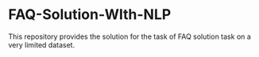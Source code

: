 # FAQ-Solution-WIth-NLP
This repository provides the solution for the task of FAQ solution task on a very limited dataset.

